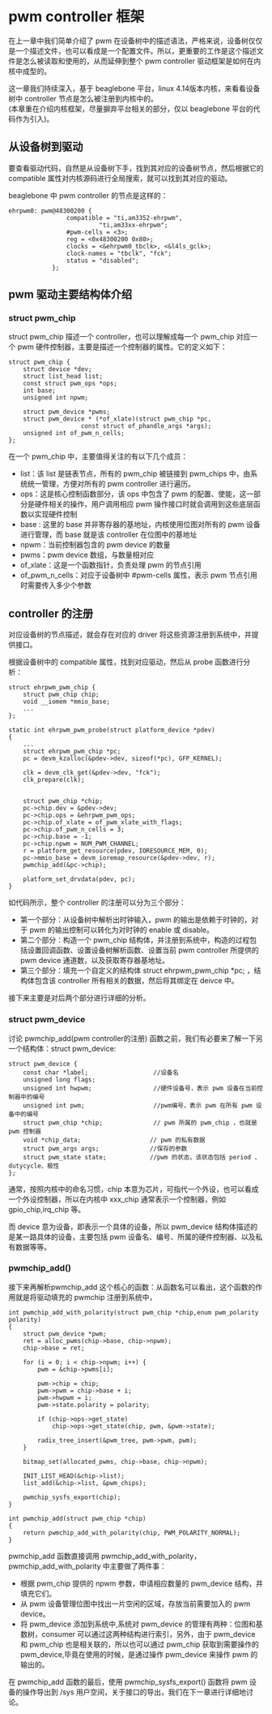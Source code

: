 # pwm controller 框架
在上一章中我们简单介绍了 pwm 在设备树中的描述语法，严格来说，设备树仅仅是一个描述文件，也可以看成是一个配置文件。所以，更重要的工作是这个描述文件是怎么被读取和使用的，从而延伸到整个 pwm controller 驱动框架是如何在内核中成型的。  

这一章我们持续深入，基于 beaglebone 平台，linux 4.14版本内核，来看看设备树中 controller 节点是怎么被注册到内核中的。  
(本章重在介绍内核框架，尽量摒弃平台相关的部分，仅以 beaglebone 平台的代码作为引入)。

## 从设备树到驱动
要查看驱动代码，自然是从设备树下手，找到其对应的设备树节点，然后根据它的 compatible 属性对内核源码进行全局搜索，就可以找到其对应的驱动。  

beaglebone 中 pwm controller 的节点是这样的：

```
ehrpwm0: pwm@48300200 {
				compatible = "ti,am3352-ehrpwm",
					     "ti,am33xx-ehrpwm";
				#pwm-cells = <3>;
				reg = <0x48300200 0x80>;
				clocks = <&ehrpwm0_tbclk>, <&l4ls_gclk>;
				clock-names = "tbclk", "fck";
				status = "disabled";
			};
```


## pwm 驱动主要结构体介绍

### struct pwm_chip
struct pwm_chip 描述一个 controller，也可以理解成每一个 pwm_chip 对应一个 pwm 硬件控制器，主要是描述一个控制器的属性。它的定义如下：

```
struct pwm_chip {
	struct device *dev;                    
	struct list_head list;        
	const struct pwm_ops *ops;    
	int base;
	unsigned int npwm;

	struct pwm_device *pwms;
	struct pwm_device * (*of_xlate)(struct pwm_chip *pc,
					const struct of_phandle_args *args);
	unsigned int of_pwm_n_cells;
};
```
在一个 pwm_chip 中，主要值得关注的有以下几个成员：
* list：该 list 是链表节点，所有的 pwm_chip 被链接到 pwm_chips 中，由系统统一管理，方便对所有的 pwm controller 进行遍历。
* ops：这是核心控制函数部分，该 ops 中包含了 pwm 的配置、使能，这一部分是硬件相关的操作，用户调用相应 pwm 操作接口时就会调用到这些底层函数以实现硬件控制
* base : 这里的 base 并非寄存器的基地址，内核使用位图对所有的 pwm 设备进行管理，而 base 就是该 controller 在位图中的基地址
* npwm：当前控制器包含的 pwm device 的数量
* pwms：pwm device 数组，与数量相对应 
* of_xlate：这是一个函数指针，负责处理 pwm 的节点引用
* of_pwm_n_cells：对应于设备树中 #pwm-cells 属性，表示 pwm 节点引用时需要传入多少个参数


## controller 的注册
对应设备树的节点描述，就会存在对应的 driver 将这些资源注册到系统中，并提供接口。  

根据设备树中的 compatible 属性，找到对应驱动，然后从 probe 函数进行分析：

```
struct ehrpwm_pwm_chip {
	struct pwm_chip chip;
	void __iomem *mmio_base;
	...
};

static int ehrpwm_pwm_probe(struct platform_device *pdev)
{
	...
	struct ehrpwm_pwm_chip *pc;
	pc = devm_kzalloc(&pdev->dev, sizeof(*pc), GFP_KERNEL);

	clk = devm_clk_get(&pdev->dev, "fck");
	clk_prepare(clk);


	struct pwm_chip *chip;
	pc->chip.dev = &pdev->dev;
	pc->chip.ops = &ehrpwm_pwm_ops;
	pc->chip.of_xlate = of_pwm_xlate_with_flags;
	pc->chip.of_pwm_n_cells = 3;
	pc->chip.base = -1;
	pc->chip.npwm = NUM_PWM_CHANNEL;
	r = platform_get_resource(pdev, IORESOURCE_MEM, 0);
	pc->mmio_base = devm_ioremap_resource(&pdev->dev, r);
	pwmchip_add(&pc->chip);
	
	platform_set_drvdata(pdev, pc);
}
```

如代码所示，整个 controller 的注册可以分为三个部分：
* 第一个部分：从设备树中解析出时钟输入，pwm 的输出是依赖于时钟的，对于 pwm 的输出控制可以转化为对时钟的 enable 或 disable。
* 第二个部分：构造一个 pwm_chip 结构体，并注册到系统中，构造的过程包括设置回调函数、设置设备树解析函数、设置当前 pwm controller 所提供的 pwm device 通道数，以及获取寄存器基地址。
* 第三个部分：填充一个自定义的结构体 struct ehrpwm_pwm_chip *pc; ，结构体包含该 controller 所有相关的数据，然后将其绑定在 deivce 中。  

接下来主要是对后两个部分进行详细的分析。

### struct pwm_device
讨论 pwmchip_add(pwm controller的注册) 函数之前，我们有必要来了解一下另一个结构体：struct pwm_device:
```
struct pwm_device {
	const char *label;                  //设备名
	unsigned long flags;               
	unsigned int hwpwm;                 //硬件设备号，表示 pwm 设备在当前控制器中的编号
	unsigned int pwm;                   //pwm编号，表示 pwm 在所有 pwm 设备中的编号
	struct pwm_chip *chip;              // pwm 所属的 pwm_chip ，也就是 pwm 控制器
	void *chip_data;                   // pwm 的私有数据
	struct pwm_args args;              //保存的参数
	struct pwm_state state;            //pwm 的状态，该状态包括 period 、dutycycle、极性
};
```
通常，按照内核中的命名习惯，chip 本意为芯片，可指代一个外设，也可以看成一个外设控制器，所以在内核中 xxx_chip 通常表示一个控制器，例如 gpio_chip,irq_chip 等。  

而 device 意为设备，即表示一个具体的设备，所以 pwm_device 结构体描述的是某一路具体的设备，主要包括 pwm 设备名、编号、所属的硬件控制器、以及私有数据等等。

### pwmchip_add()
接下来再解析pwmchip_add 这个核心的函数：从函数名可以看出，这个函数的作用就是将驱动填充的 pwmchip 注册到系统中，
	
```
int pwmchip_add_with_polarity(struct pwm_chip *chip,enum pwm_polarity polarity)
{
	struct pwm_device *pwm;
	ret = alloc_pwms(chip->base, chip->npwm);
	chip->base = ret;

	for (i = 0; i < chip->npwm; i++) {
		pwm = &chip->pwms[i];

		pwm->chip = chip;
		pwm->pwm = chip->base + i;
		pwm->hwpwm = i;
		pwm->state.polarity = polarity;

		if (chip->ops->get_state)
			chip->ops->get_state(chip, pwm, &pwm->state);

		radix_tree_insert(&pwm_tree, pwm->pwm, pwm);
	}

	bitmap_set(allocated_pwms, chip->base, chip->npwm);

	INIT_LIST_HEAD(&chip->list);
	list_add(&chip->list, &pwm_chips);

	pwmchip_sysfs_export(chip);
}

int pwmchip_add(struct pwm_chip *chip)
{
	return pwmchip_add_with_polarity(chip, PWM_POLARITY_NORMAL);
}

```
pwmchip_add 函数直接调用 pwmchip_add_with_polarity，pwmchip_add_with_polarity 中主要做了两件事：
* 根据 pwm_chip 提供的 npwm 参数，申请相应数量的 pwm_device 结构，并填充它们。  
* 从 pwm 设备管理位图中找出一片空闲的区域，存放当前需要加入的 pwm device。  
* 将 pwm_device 添加到系统中,系统对 pwm_device 的管理有两种：位图和基数树，consumer 可以通过这两种结构进行索引，另外，由于 pwm_device 和 pwm_chip 也是相关联的，所以也可以通过 pwm_chip 获取到需要操作的 pwm_device,毕竟在使用的时候，是通过操作 pwm_device 来操作 pwm 的输出的。  


在 pwmchip_add 函数的最后，使用 pwmchip_sysfs_export() 函数将 pwm 设备的操作导出到 /sys 用户空间，关于接口的导出，我们在下一章进行详细地讨论。  





